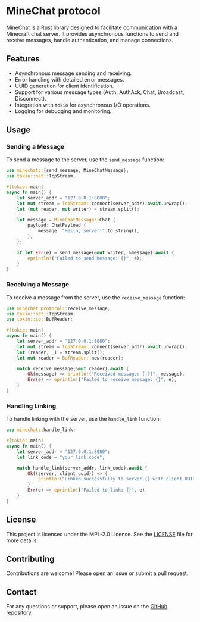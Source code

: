 # MineChat protocol

MineChat is a Rust library designed to facilitate communication with a Minecraft chat server. It provides asynchronous functions to send and receive messages, handle authentication, and manage connections.

## Features

- Asynchronous message sending and receiving.
- Error handling with detailed error messages.
- UUID generation for client identification.
- Support for various message types (Auth, AuthAck, Chat, Broadcast, Disconnect).
- Integration with `tokio` for asynchronous I/O operations.
- Logging for debugging and monitoring.

## Usage

### Sending a Message

To send a message to the server, use the `send_message` function:

```rust
use minechat::{send_message, MineChatMessage};
use tokio::net::TcpStream;

#[tokio::main]
async fn main() {
    let server_addr = "127.0.0.1:8080";
    let mut stream = TcpStream::connect(server_addr).await.unwrap();
    let (mut reader, mut writer) = stream.split();

    let message = MineChatMessage::Chat {
        payload: ChatPayload {
            message: "Hello, server!".to_string(),
        },
    };

    if let Err(e) = send_message(&mut writer, &message).await {
        eprintln!("Failed to send message: {}", e);
    }
}
```

### Receiving a Message

To receive a message from the server, use the `receive_message` function:

```rust
use minechat_protocol::receive_message;
use tokio::net::TcpStream;
use tokio::io::BufReader;

#[tokio::main]
async fn main() {
    let server_addr = "127.0.0.1:8080";
    let mut stream = TcpStream::connect(server_addr).await.unwrap();
    let (reader, _) = stream.split();
    let mut reader = BufReader::new(reader);

    match receive_message(&mut reader).await {
        Ok(message) => println!("Received message: {:?}", message),
        Err(e) => eprintln!("Failed to receive message: {}", e),
    }
}
```

### Handling Linking

To handle linking with the server, use the `handle_link` function:

```rust
use minechat::handle_link;

#[tokio::main]
async fn main() {
    let server_addr = "127.0.0.1:8080";
    let link_code = "your_link_code";

    match handle_link(server_addr, link_code).await {
        Ok((server, client_uuid)) => {
            println!("Linked successfully to server {} with client UUID {}", server, client_uuid);
        }
        Err(e) => eprintln!("Failed to link: {}", e),
    }
}
```

## License

This project is licensed under the MPL-2.0 License. See the [LICENSE](LICENSE) file for more details.

## Contributing

Contributions are welcome! Please open an issue or submit a pull request.

## Contact

For any questions or support, please open an issue on the [GitHub repository](https://github.com/walker84837/minechat).
